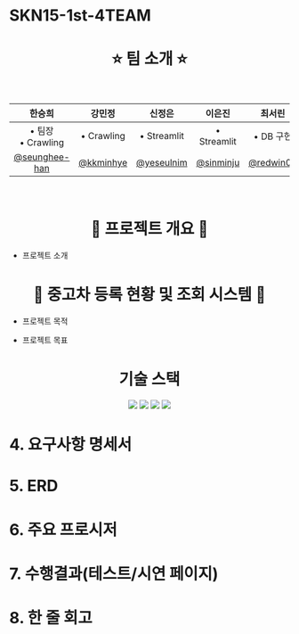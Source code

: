 # SKN15-1st-4TEAM

<h1 align="center"> ⭐ 팀 소개 ⭐ </h1>

 <br/>
 <div align="center">

| 한승희 | 강민정 | 신정은 | 이은진 | 최서린 |
| :---: | :---: | :---: | :---: | :---: |
| • 팀장<br/>• Crawling<br/> | • Crawling | • Streamlit | • Streamlit | • DB 구현
| [@seunghee-han](https://github.com/seunghee-han) | [@kkminhye](https://github.com/kkminhye) | [@yeseulnim](https://github.com/yeseulnim) | [@sinminju](https://github.com/sinminju) | [@redwin02](https://github.com/redwin-02) | 
</div>
<br/>

<h1 align="center"> 📌 프로젝트 개요 📌 </h1>

- 프로젝트 소개
<h1 align="center"> 📌 중고차 등록 현황 및 조회 시스템 📌 </h3>

- 프로젝트 목적

- 프로젝트 목표

<h1 align="center">  기술 스택  </h1>

<div align="center">
  <img src="https://img.shields.io/badge/Python-3776AB?style=for-the-badge&logo=Python&logoColor=white">
    <img src="https://img.shields.io/badge/MySQL-4479A1?style=for-the-badge&logo=MySQL&logoColor=white">
   <img src="https://img.shields.io/badge/Pandas-150458?style=for-the-badge&logo=Pandas&logoColor=white">
    <img src="https://img.shields.io/badge/Streamlit-FF4B4B?style=for-the-badge&logo=streamlit&logoColor=white"/>
</div>
 
# 4. 요구사항 명세서

 

# 5. ERD

 

# 6. 주요 프로시저

 

# 7. 수행결과(테스트/시연 페이지)

 

# 8. 한 줄 회고
